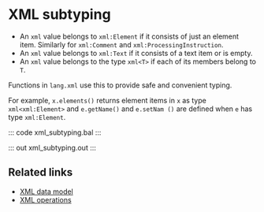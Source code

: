 # XML subtyping

- An `xml` value belongs to `xml:Element` if it consists of just an element item. Similarly for `xml:Comment` and `xml:ProcessingInstruction`. 
- An `xml` value belongs to `xml:Text` if it consists of a text item or is  empty.
- An `xml` value belongs to the type `xml<T>` if each of its members belong to `T`.

Functions in `lang.xml` use this to provide safe and convenient typing.

For example, `x.elements()` returns element items in `x` as type  `xml<xml:Element>` and `e.getName()` and `e.setNam ()` are defined when `e` has type `xml:Element`.

::: code xml_subtyping.bal :::

::: out xml_subtyping.out :::

## Related links
- [XML data model](/learn/by-example/xml-data-model/)
- [XML operations](/learn/by-example/xml-operations/)
